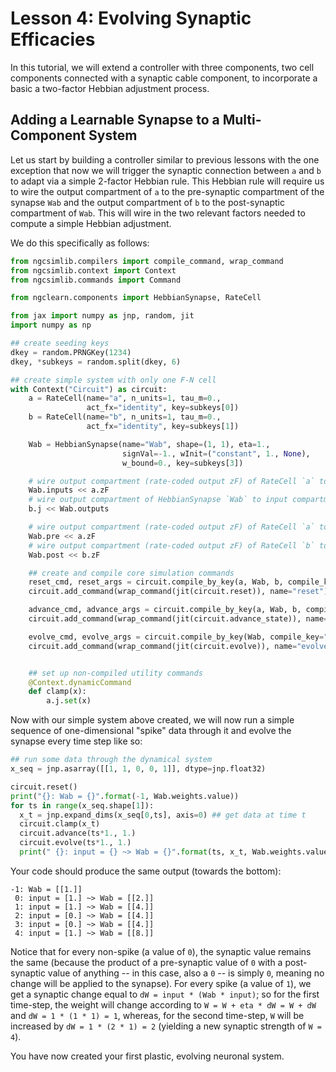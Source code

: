 # Lesson 4: Evolving Synaptic Efficacies

In this tutorial, we will extend a controller with three components,
two cell components connected with a synaptic cable component, to incorporate a
basic a two-factor Hebbian adjustment process.

## Adding a Learnable Synapse to a Multi-Component System

Let us start by building a controller similar to previous lessons with the one
exception that now we will trigger the synaptic connection between `a` and `b`
to adapt via a simple 2-factor Hebbian rule. This Hebbian rule will require us
to wire the output compartment of `a` to the pre-synaptic compartment of the
synapse `Wab` and the output compartment of `b` to the post-synaptic
compartment of `Wab`. This will wire in the two relevant factors needed to
compute a simple Hebbian adjustment.

We do this specifically as follows:

```python
from ngcsimlib.compilers import compile_command, wrap_command
from ngcsimlib.context import Context
from ngcsimlib.commands import Command

from ngclearn.components import HebbianSynapse, RateCell

from jax import numpy as jnp, random, jit
import numpy as np

## create seeding keys
dkey = random.PRNGKey(1234)
dkey, *subkeys = random.split(dkey, 6)

## create simple system with only one F-N cell
with Context("Circuit") as circuit:
    a = RateCell(name="a", n_units=1, tau_m=0.,
                 act_fx="identity", key=subkeys[0])
    b = RateCell(name="b", n_units=1, tau_m=0.,
                 act_fx="identity", key=subkeys[1])

    Wab = HebbianSynapse(name="Wab", shape=(1, 1), eta=1.,
                         signVal=-1., wInit=("constant", 1., None),
                         w_bound=0., key=subkeys[3])

    # wire output compartment (rate-coded output zF) of RateCell `a` to input compartment of HebbianSynapse `Wab`
    Wab.inputs << a.zF
    # wire output compartment of HebbianSynapse `Wab` to input compartment (electrical current j) RateCell `b`
    b.j << Wab.outputs

    # wire output compartment (rate-coded output zF) of RateCell `a` to presynaptic compartment of HebbianSynapse `Wab`
    Wab.pre << a.zF
    # wire output compartment (rate-coded output zF) of RateCell `b` to postsynaptic compartment of HebbianSynapse `Wab`
    Wab.post << b.zF

    ## create and compile core simulation commands
    reset_cmd, reset_args = circuit.compile_by_key(a, Wab, b, compile_key="reset")
    circuit.add_command(wrap_command(jit(circuit.reset)), name="reset")

    advance_cmd, advance_args = circuit.compile_by_key(a, Wab, b, compile_key="advance_state")
    circuit.add_command(wrap_command(jit(circuit.advance_state)), name="advance")

    evolve_cmd, evolve_args = circuit.compile_by_key(Wab, compile_key="evolve")
    circuit.add_command(wrap_command(jit(circuit.evolve)), name="evolve")


    ## set up non-compiled utility commands
    @Context.dynamicCommand
    def clamp(x):
        a.j.set(x)
```

Now with our simple system above created, we will now run a simple sequence
of one-dimensional "spike" data through it and evolve the synapse every time
step like so:

```python
## run some data through the dynamical system
x_seq = jnp.asarray([[1, 1, 0, 0, 1]], dtype=jnp.float32)

circuit.reset()
print("{}: Wab = {}".format(-1, Wab.weights.value))
for ts in range(x_seq.shape[1]):
  x_t = jnp.expand_dims(x_seq[0,ts], axis=0) ## get data at time t
  circuit.clamp(x_t)
  circuit.advance(ts*1., 1.)
  circuit.evolve(ts*1., 1.)
  print(" {}: input = {} ~> Wab = {}".format(ts, x_t, Wab.weights.value))

```

Your code should produce the same output (towards the bottom):

```console
-1: Wab = [[1.]]
 0: input = [1.] ~> Wab = [[2.]]
 1: input = [1.] ~> Wab = [[4.]]
 2: input = [0.] ~> Wab = [[4.]]
 3: input = [0.] ~> Wab = [[4.]]
 4: input = [1.] ~> Wab = [[8.]]
```

Notice that for every non-spike (a value of `0`), the synaptic value remains
the same (because the product of a pre-synaptic value of `0` with a post-synaptic
value of anything -- in this case, also a `0` -- is simply `0`, meaning no
change will be applied to the synapse). For every spike (a value of `1`), we
get a synaptic change equal to `dW = input * (Wab * input)`; so for the
first time-step, the weight will change according to
`W = W + eta * dW = W + dW` and `dW = 1 * (1 * 1) = 1`, whereas, for the
second time-step, `W` will be increased by `dW = 1 * (2 * 1) = 2` (yielding a
  new synaptic strength of `W = 4`).

You have now created your first plastic, evolving neuronal system.

